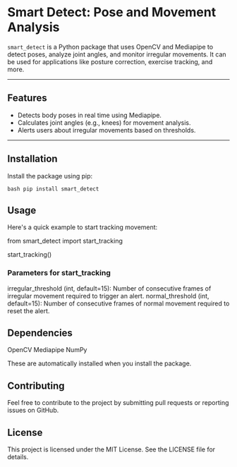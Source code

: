 # Smart Detect: Pose and Movement Analysis

`smart_detect` is a Python package that uses OpenCV and Mediapipe to detect poses, analyze joint angles, and monitor irregular movements. It can be used for applications like posture correction, exercise tracking, and more.

---

## Features
- Detects body poses in real time using Mediapipe.
- Calculates joint angles (e.g., knees) for movement analysis.
- Alerts users about irregular movements based on thresholds.

---

## Installation

Install the package using pip:

```bash pip install smart_detect ```

## Usage
Here's a quick example to start tracking movement:

from smart_detect import start_tracking

start_tracking()

### Parameters for start_tracking
irregular_threshold (int, default=15): Number of consecutive frames of irregular movement required to trigger an alert.
normal_threshold (int, default=15): Number of consecutive frames of normal movement required to reset the alert.

## Dependencies
OpenCV
Mediapipe
NumPy

These are automatically installed when you install the package.

## Contributing
Feel free to contribute to the project by submitting pull requests or reporting issues on GitHub.

## License
This project is licensed under the MIT License. See the LICENSE file for details.
